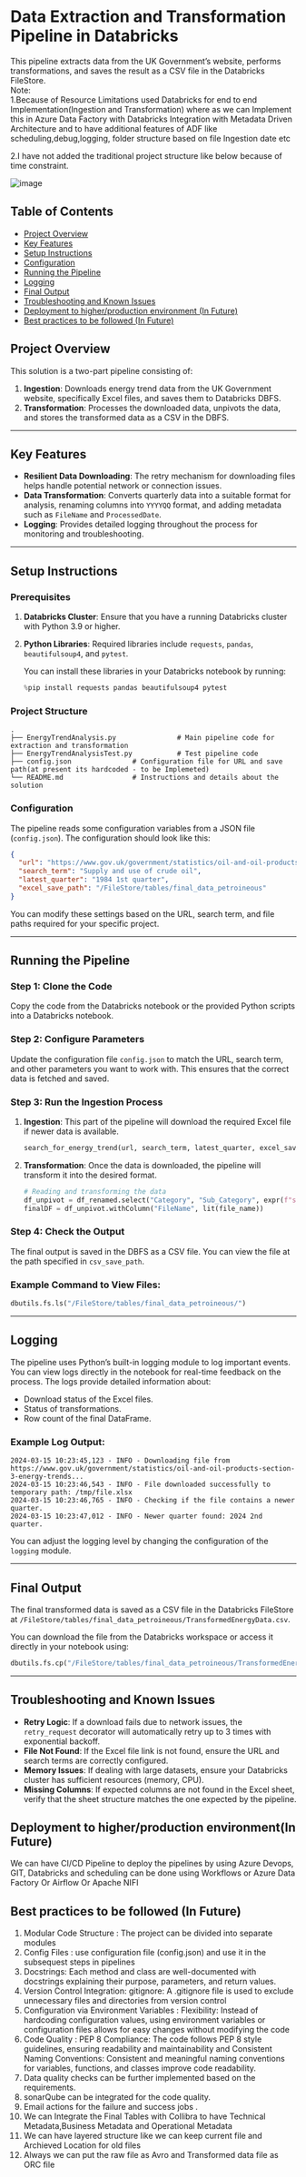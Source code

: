 
# Data Extraction and Transformation Pipeline in Databricks

This pipeline extracts data from the UK Government’s website, performs transformations, and saves the result as a CSV file in the Databricks FileStore.<br>
Note: <br>
1.Because of Resource Limitations used Databricks for end to end Implementation(Ingestion and Transformation) where as we can Implement this in Azure Data Factory with Databricks Integration with Metadata Driven Architecture and to have additional features of ADF like scheduling,debug,logging, folder structure based on file Ingestion date etc <br>

2.I have not added the traditional project structure like below because of time constraint.

![image](https://github.com/user-attachments/assets/5a29ac3c-b7c3-47a7-a673-13ef72060731)



## Table of Contents
- [Project Overview](#project-overview)
- [Key Features](#key-features)
- [Setup Instructions](#setup-instructions)
- [Configuration](#configuration)
- [Running the Pipeline](#running-the-pipeline)
- [Logging](#logging)
- [Final Output](#final-output)
- [Troubleshooting and Known Issues](#troubleshooting-and-known-issues)
- [Deployment to higher/production environment (In Future)](#deployment-to-higher-production-environment-in-future)
- [Best practices to be followed (In Future)](#best-practices-to-be-followed-in-future)

## Project Overview

This solution is a two-part pipeline consisting of:
1. **Ingestion**: Downloads energy trend data from the UK Government website, specifically Excel files, and saves them to Databricks DBFS.
2. **Transformation**: Processes the downloaded data, unpivots the data, and stores the transformed data as a CSV in the DBFS.

---

## Key Features

- **Resilient Data Downloading**: The retry mechanism for downloading files helps handle potential network or connection issues.
- **Data Transformation**: Converts quarterly data into a suitable format for analysis, renaming columns into `YYYYQQ` format, and adding metadata such as `FileName` and `ProcessedDate`.
- **Logging**: Provides detailed logging throughout the process for monitoring and troubleshooting.

---

## Setup Instructions

### Prerequisites
1. **Databricks Cluster**: Ensure that you have a running Databricks cluster with Python 3.9 or higher.
2. **Python Libraries**: Required libraries include `requests`, `pandas`, `beautifulsoup4`, and `pytest`.

   You can install these libraries in your Databricks notebook by running:

   ```python
   %pip install requests pandas beautifulsoup4 pytest
   ```

### Project Structure

```
.
├── EnergyTrendAnalysis.py               # Main pipeline code for extraction and transformation
├── EnergyTrendAnalysisTest.py           # Test pipeline code 
├── config.json               # Configuration file for URL and save path(at present its hardcoded - to be Implemeted)
└── README.md                 # Instructions and details about the solution
```

### Configuration

The pipeline reads some configuration variables from a JSON file (`config.json`). The configuration should look like this:

```json
{
  "url": "https://www.gov.uk/government/statistics/oil-and-oil-products-section-3-energy-trends",
  "search_term": "Supply and use of crude oil",
  "latest_quarter": "1984 1st quarter",
  "excel_save_path": "/FileStore/tables/final_data_petroineous"
}
```

You can modify these settings based on the URL, search term, and file paths required for your specific project.

---

## Running the Pipeline

### Step 1: Clone the Code

Copy the code from the Databricks notebook or the provided Python scripts into a Databricks notebook.

### Step 2: Configure Parameters

Update the configuration file `config.json` to match the URL, search term, and other parameters you want to work with. This ensures that the correct data is fetched and saved.

### Step 3: Run the Ingestion Process

1. **Ingestion**: This part of the pipeline will download the required Excel file if newer data is available.

   ```python
   search_for_energy_trend(url, search_term, latest_quarter, excel_save_path)
   ```

2. **Transformation**: Once the data is downloaded, the pipeline will transform it into the desired format.

   ```python
   # Reading and transforming the data
   df_unpivot = df_renamed.select("Category", "Sub_Category", expr(f"stack({len(quarter_columns)}, {stack_expr}) as (Quarter, Quantity)"))
   finalDF = df_unpivot.withColumn("FileName", lit(file_name))                       .withColumn("ProcessedDate", lit(datetime.now().strftime('%d/%m/%Y')))
   ```

### Step 4: Check the Output

The final output is saved in the DBFS as a CSV file. You can view the file at the path specified in `csv_save_path`.

### Example Command to View Files:

```python
dbutils.fs.ls("/FileStore/tables/final_data_petroineous/")
```

---

## Logging

The pipeline uses Python’s built-in logging module to log important events. You can view logs directly in the notebook for real-time feedback on the process. The logs provide detailed information about:

- Download status of the Excel files.
- Status of transformations.
- Row count of the final DataFrame.

### Example Log Output:

```
2024-03-15 10:23:45,123 - INFO - Downloading file from https://www.gov.uk/government/statistics/oil-and-oil-products-section-3-energy-trends...
2024-03-15 10:23:46,543 - INFO - File downloaded successfully to temporary path: /tmp/file.xlsx
2024-03-15 10:23:46,765 - INFO - Checking if the file contains a newer quarter.
2024-03-15 10:23:47,012 - INFO - Newer quarter found: 2024 2nd quarter.
```

You can adjust the logging level by changing the configuration of the `logging` module.

---

## Final Output

The final transformed data is saved as a CSV file in the Databricks FileStore at `/FileStore/tables/final_data_petroineous/TransformedEnergyData.csv`.

You can download the file from the Databricks workspace or access it directly in your notebook using:

```python
dbutils.fs.cp("/FileStore/tables/final_data_petroineous/TransformedEnergyData.csv", "/local/path/to/save.csv")
```

---

## Troubleshooting and Known Issues

- **Retry Logic**: If a download fails due to network issues, the `retry_request` decorator will automatically retry up to 3 times with exponential backoff.
- **File Not Found**: If the Excel file link is not found, ensure the URL and search terms are correctly configured.
- **Memory Issues**: If dealing with large datasets, ensure your Databricks cluster has sufficient resources (memory, CPU).
- **Missing Columns**: If expected columns are not found in the Excel sheet, verify that the sheet structure matches the one expected by the pipeline.

## Deployment to higher/production environment(In Future)

We can have CI/CD Pipeline to deploy the pipelines by using Azure Devops, GIT, Databricks and scheduling can be done using Workflows or Azure Data Factory Or Airflow Or Apache NIFI


## Best practices to be followed (In Future)
1. Modular Code Structure : The project can be divided into separate modules
2. Config Files : use configuration file (config.json) and use it in the subsequest steps in pipelines
3. Docstrings: Each method and class are well-documented with docstrings explaining their purpose, parameters, and return values.
4. Version Control Integration: gitignore: A .gitignore file is used to exclude unnecessary files and directories from version control
5. Configuration via Environment Variables :  Flexibility: Instead of hardcoding configuration values, using environment variables or configuration files allows for easy changes without modifying the code
6. Code Quality : PEP 8 Compliance: The code follows PEP 8 style guidelines, ensuring readability and maintainability and Consistent Naming Conventions: Consistent and meaningful naming conventions for variables, functions, and classes improve code readability.
7. Data quality checks can be further implemented based on the requirements.
8. sonarQube can be integrated for the code quality.
9. Email actions for the failure and success jobs .
10. We can Integrate the Final Tables with Collibra to have Technical Metadata,Business Metadata and Operational Metadata
11. We can have layered structure like we can keep current file and Archieved Location for old files <br>
12. Always we can put the raw file as Avro and Transformed data file as ORC file



